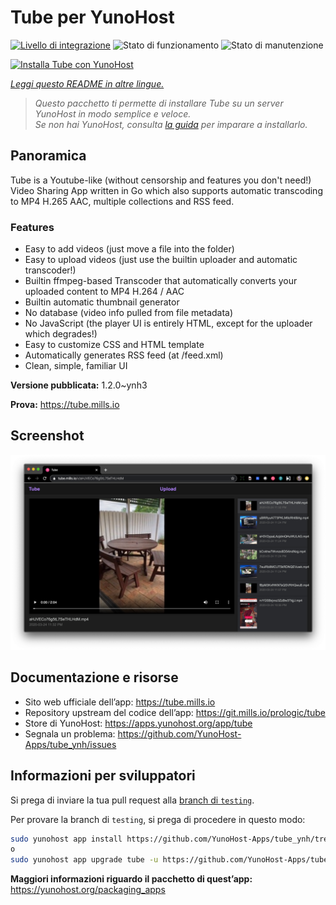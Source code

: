 <!--
N.B.: Questo README è stato automaticamente generato da <https://github.com/YunoHost/apps/tree/master/tools/readme_generator>
NON DEVE essere modificato manualmente.
-->

# Tube per YunoHost

[![Livello di integrazione](https://dash.yunohost.org/integration/tube.svg)](https://dash.yunohost.org/appci/app/tube) ![Stato di funzionamento](https://ci-apps.yunohost.org/ci/badges/tube.status.svg) ![Stato di manutenzione](https://ci-apps.yunohost.org/ci/badges/tube.maintain.svg)

[![Installa Tube con YunoHost](https://install-app.yunohost.org/install-with-yunohost.svg)](https://install-app.yunohost.org/?app=tube)

*[Leggi questo README in altre lingue.](./ALL_README.md)*

> *Questo pacchetto ti permette di installare Tube su un server YunoHost in modo semplice e veloce.*  
> *Se non hai YunoHost, consulta [la guida](https://yunohost.org/install) per imparare a installarlo.*

## Panoramica

Tube is a Youtube-like (without censorship and features you don't need!) Video Sharing App written in Go which also supports automatic transcoding to MP4 H.265 AAC, multiple collections and RSS feed.

### Features

- Easy to add videos (just move a file into the folder)
- Easy to upload videos (just use the builtin uploader and automatic transcoder!)
- Builtin ffmpeg-based Transcoder that automatically converts your uploaded content to MP4 H.264 / AAC
- Builtin automatic thumbnail generator
- No database (video info pulled from file metadata)
- No JavaScript (the player UI is entirely HTML, except for the uploader which degrades!)
- Easy to customize CSS and HTML template
- Automatically generates RSS feed (at /feed.xml)
- Clean, simple, familiar UI


**Versione pubblicata:** 1.2.0~ynh3

**Prova:** <https://tube.mills.io>

## Screenshot

![Screenshot di Tube](./doc/screenshots/screenshot.png)

## Documentazione e risorse

- Sito web ufficiale dell’app: <https://tube.mills.io>
- Repository upstream del codice dell’app: <https://git.mills.io/prologic/tube>
- Store di YunoHost: <https://apps.yunohost.org/app/tube>
- Segnala un problema: <https://github.com/YunoHost-Apps/tube_ynh/issues>

## Informazioni per sviluppatori

Si prega di inviare la tua pull request alla [branch di `testing`](https://github.com/YunoHost-Apps/tube_ynh/tree/testing).

Per provare la branch di `testing`, si prega di procedere in questo modo:

```bash
sudo yunohost app install https://github.com/YunoHost-Apps/tube_ynh/tree/testing --debug
o
sudo yunohost app upgrade tube -u https://github.com/YunoHost-Apps/tube_ynh/tree/testing --debug
```

**Maggiori informazioni riguardo il pacchetto di quest’app:** <https://yunohost.org/packaging_apps>
